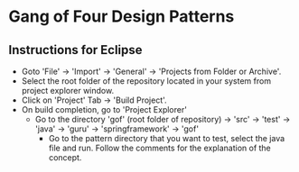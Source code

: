# Gang of Four Design Patterns
## Instructions for Eclipse
* Goto 'File' -> 'Import' -> 'General' -> 'Projects from Folder or Archive'.
* Select the root folder of the repository located in your system from project explorer window. 
* Click on 'Project' Tab -> 'Build Project'.
* On build completion, go to 'Project Explorer'
    * Go to the directory 'gof' (root folder of repository) -> 'src' -> 'test' -> 'java' -> 'guru' -> 'springframework' -> 'gof'
        * Go to the pattern directory that you want to test, select the java file and run. Follow the comments for the explanation of the concept.
    



